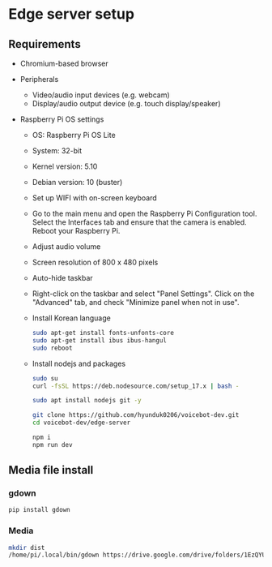 # Edge server setup

## Requirements

- Chromium-based browser

- Peripherals

  - Video/audio input devices (e.g. webcam)
  - Display/audio output device (e.g. touch display/speaker)

- Raspberry Pi OS settings

  - OS: Raspberry Pi OS Lite
  - System: 32-bit
  - Kernel version: 5.10
  - Debian version: 10 (buster)
  - Set up WIFI with on-screen keyboard
  - Go to the main menu and open the Raspberry Pi Configuration tool. Select the Interfaces tab and ensure that the camera is enabled. Reboot your Raspberry Pi.
  - Adjust audio volume
  - Screen resolution of 800 x 480 pixels
  - Auto-hide taskbar
  - Right-click on the taskbar and select "Panel Settings". Click on the "Advanced" tab, and check "Minimize panel when not in use".
  - Install Korean language

    ```bash
    sudo apt-get install fonts-unfonts-core
    sudo apt-get install ibus ibus-hangul
    sudo reboot
    ```

  - Install nodejs and packages

    ```bash
    sudo su
    curl -fsSL https://deb.nodesource.com/setup_17.x | bash -
    ```

    ```bash
    sudo apt install nodejs git -y
    ```

    ```bash
    git clone https://github.com/hyunduk0206/voicebot-dev.git
    cd voicebot-dev/edge-server
    ```

    ```bash
    npm i
    npm run dev
    ```

## Media file install

### gdown

```bash
pip install gdown
```

### Media

```bash
mkdir dist
/home/pi/.local/bin/gdown https://drive.google.com/drive/folders/1EzQYUTTUvaCoHJxrn7jCHh-MHFcdFe6- -O dist/ --folder
```
